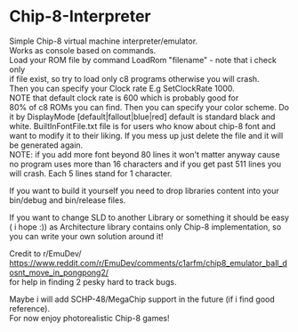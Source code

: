 # Chip-8-Interpreter
Simple Chip-8 virtual machine interpreter/emulator.  
Works as console based on commands.  
Load your ROM file by command LoadRom "filename" - note that i check only  
if file exist, so try to load only c8 programs otherwise you will crash.  
Then you can specify your Clock rate E.g SetClockRate 1000.  
NOTE that default clock rate is 600 which is probably good for  
80% of c8 ROMs you can find. Then you can specify your color scheme.
Do it by DisplayMode [default|fallout|blue|red] default is standard black and white.
BuiltInFontFile.txt file is for users who know about chip-8 font and want to modify it 
to their liking. If you mess up just delete the file and it will be generated again.  
NOTE: if you add more font beyond 80 lines it won't matter anyway cause    
no program uses more than 16 characters and if you get past 511 lines you  
will crash. Each 5 lines stand for 1 character.   


If you want to build it yourself you need to drop libraries content into your 
bin/debug and bin/release files. 

If you want to change SLD to another Library or something it should be easy ( i hope :))
as Architecture library contains only Chip-8 implementation, so you can write your
own solution around it!

Credit to r/EmuDev/ https://www.reddit.com/r/EmuDev/comments/c1arfm/chip8_emulator_ball_dosnt_move_in_pongpong2/  
for help in finding 2 pesky hard to track bugs.  

Maybe i will add SCHP-48/MegaChip support in the future (if i find good reference).  
For now enjoy photorealistic Chip-8 games!  

